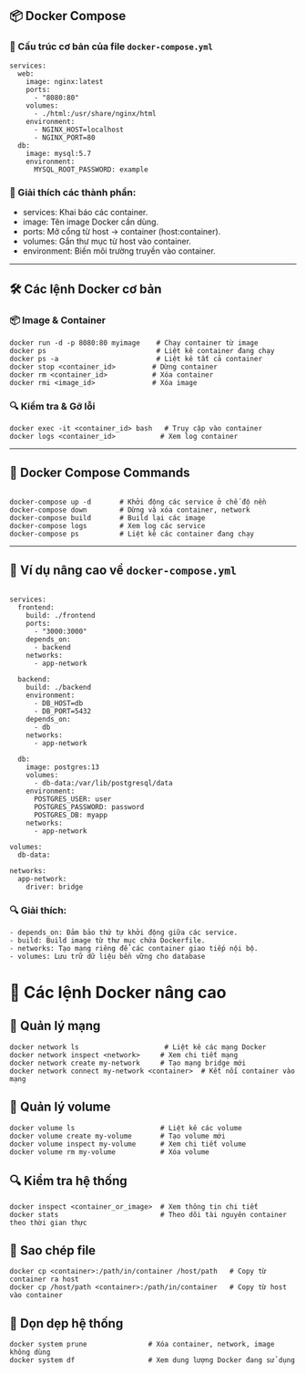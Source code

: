 

## 📦 Docker Compose

### 🔧 Cấu trúc cơ bản của file `docker-compose.yml`

```version: '3.8'
services:
  web:
    image: nginx:latest
    ports:
      - "8080:80"
    volumes:
      - ./html:/usr/share/nginx/html
    environment:
      - NGINX_HOST=localhost
      - NGINX_PORT=80
  db:
    image: mysql:5.7
    environment:
      MYSQL_ROOT_PASSWORD: example
```

### 🧩 Giải thích các thành phần:

- services: Khai báo các container.
- image: Tên image Docker cần dùng.
- ports: Mở cổng từ host → container (host:container).
- volumes: Gắn thư mục từ host vào container.
- environment: Biến môi trường truyền vào container.

---

## 🛠️ Các lệnh Docker cơ bản

### 📦 Image & Container

```docker build -t myimage .           # Build image từ Dockerfile
docker run -d -p 8080:80 myimage    # Chạy container từ image
docker ps                           # Liệt kê container đang chạy
docker ps -a                        # Liệt kê tất cả container
docker stop <container_id>         # Dừng container
docker rm <container_id>           # Xóa container
docker rmi <image_id>              # Xóa image
```

### 🔍 Kiểm tra & Gỡ lỗi
```
docker exec -it <container_id> bash   # Truy cập vào container
docker logs <container_id>           # Xem log container
```

---

## 🧪 Docker Compose Commands
```

docker-compose up -d       # Khởi động các service ở chế độ nền
docker-compose down        # Dừng và xóa container, network
docker-compose build       # Build lại các image
docker-compose logs        # Xem log các service
docker-compose ps          # Liệt kê các container đang chạy
```

---

## 📘 Ví dụ nâng cao về `docker-compose.yml`

```version: '3.8'

services:
  frontend:
    build: ./frontend
    ports:
      - "3000:3000"
    depends_on:
      - backend
    networks:
      - app-network

  backend:
    build: ./backend
    environment:
      - DB_HOST=db
      - DB_PORT=5432
    depends_on:
      - db
    networks:
      - app-network

  db:
    image: postgres:13
    volumes:
      - db-data:/var/lib/postgresql/data
    environment:
      POSTGRES_USER: user
      POSTGRES_PASSWORD: password
      POSTGRES_DB: myapp
    networks:
      - app-network

volumes:
  db-data:

networks:
  app-network:
    driver: bridge
```

### 🔍 Giải thích:
```
- depends_on: Đảm bảo thứ tự khởi động giữa các service.
- build: Build image từ thư mục chứa Dockerfile.
- networks: Tạo mạng riêng để các container giao tiếp nội bộ.
- volumes: Lưu trữ dữ liệu bền vững cho database
```

# 🚀 Các lệnh Docker nâng cao

## 🧭 Quản lý mạng
```
docker network ls                     # Liệt kê các mạng Docker
docker network inspect <network>     # Xem chi tiết mạng
docker network create my-network     # Tạo mạng bridge mới
docker network connect my-network <container>  # Kết nối container vào mạng
```

## 💾 Quản lý volume
```
docker volume ls                     # Liệt kê các volume
docker volume create my-volume       # Tạo volume mới
docker volume inspect my-volume      # Xem chi tiết volume
docker volume rm my-volume           # Xóa volume
```

## 🔍 Kiểm tra hệ thống
```
docker inspect <container_or_image>  # Xem thông tin chi tiết
docker stats                         # Theo dõi tài nguyên container theo thời gian thực
```

## 📁 Sao chép file
```
docker cp <container>:/path/in/container /host/path   # Copy từ container ra host
docker cp /host/path <container>:/path/in/container   # Copy từ host vào container
```

## 🧹 Dọn dẹp hệ thống
```
docker system prune               # Xóa container, network, image không dùng
docker system df                  # Xem dung lượng Docker đang sử dụng
```

